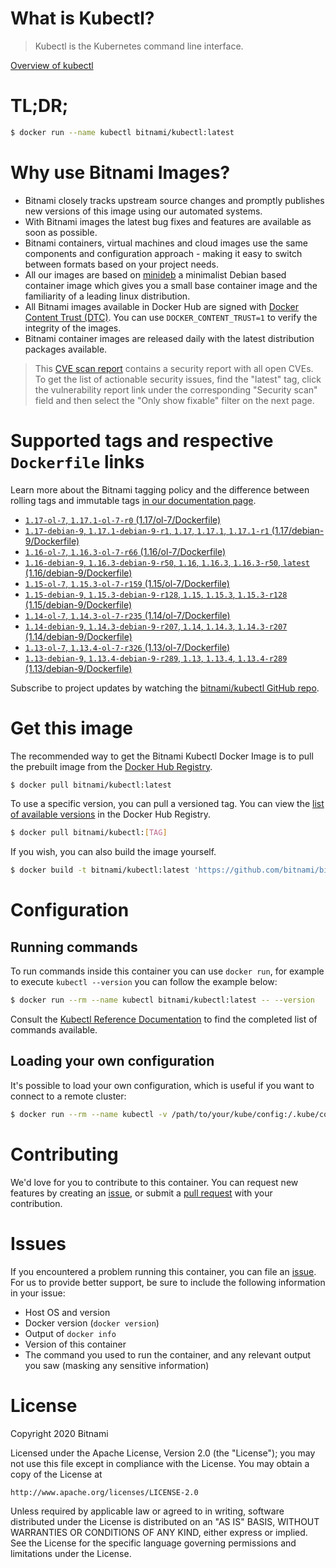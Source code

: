 
# What is Kubectl?

> Kubectl is the Kubernetes command line interface.

[Overview of kubectl](https://kubernetes.io/docs/reference/kubectl/overview/)

# TL;DR;

```bash
$ docker run --name kubectl bitnami/kubectl:latest
```

# Why use Bitnami Images?

* Bitnami closely tracks upstream source changes and promptly publishes new versions of this image using our automated systems.
* With Bitnami images the latest bug fixes and features are available as soon as possible.
* Bitnami containers, virtual machines and cloud images use the same components and configuration approach - making it easy to switch between formats based on your project needs.
* All our images are based on [minideb](https://github.com/bitnami/minideb) a minimalist Debian based container image which gives you a small base container image and the familiarity of a leading linux distribution.
* All Bitnami images available in Docker Hub are signed with [Docker Content Trust (DTC)](https://docs.docker.com/engine/security/trust/content_trust/). You can use `DOCKER_CONTENT_TRUST=1` to verify the integrity of the images.
* Bitnami container images are released daily with the latest distribution packages available.


> This [CVE scan report](https://quay.io/repository/bitnami/kubectl?tab=tags) contains a security report with all open CVEs. To get the list of actionable security issues, find the "latest" tag, click the vulnerability report link under the corresponding "Security scan" field and then select the "Only show fixable" filter on the next page.

# Supported tags and respective `Dockerfile` links

Learn more about the Bitnami tagging policy and the difference between rolling tags and immutable tags [in our documentation page](https://docs.bitnami.com/containers/how-to/understand-rolling-tags-containers/).


* [`1.17-ol-7`, `1.17.1-ol-7-r0` (1.17/ol-7/Dockerfile)](https://github.com/bitnami/bitnami-docker-kubectl/blob/1.17.1-ol-7-r0/1.17/ol-7/Dockerfile)
* [`1.17-debian-9`, `1.17.1-debian-9-r1`, `1.17`, `1.17.1`, `1.17.1-r1` (1.17/debian-9/Dockerfile)](https://github.com/bitnami/bitnami-docker-kubectl/blob/1.17.1-debian-9-r1/1.17/debian-9/Dockerfile)
* [`1.16-ol-7`, `1.16.3-ol-7-r66` (1.16/ol-7/Dockerfile)](https://github.com/bitnami/bitnami-docker-kubectl/blob/1.16.3-ol-7-r66/1.16/ol-7/Dockerfile)
* [`1.16-debian-9`, `1.16.3-debian-9-r50`, `1.16`, `1.16.3`, `1.16.3-r50`, `latest` (1.16/debian-9/Dockerfile)](https://github.com/bitnami/bitnami-docker-kubectl/blob/1.16.3-debian-9-r50/1.16/debian-9/Dockerfile)
* [`1.15-ol-7`, `1.15.3-ol-7-r159` (1.15/ol-7/Dockerfile)](https://github.com/bitnami/bitnami-docker-kubectl/blob/1.15.3-ol-7-r159/1.15/ol-7/Dockerfile)
* [`1.15-debian-9`, `1.15.3-debian-9-r128`, `1.15`, `1.15.3`, `1.15.3-r128` (1.15/debian-9/Dockerfile)](https://github.com/bitnami/bitnami-docker-kubectl/blob/1.15.3-debian-9-r128/1.15/debian-9/Dockerfile)
* [`1.14-ol-7`, `1.14.3-ol-7-r235` (1.14/ol-7/Dockerfile)](https://github.com/bitnami/bitnami-docker-kubectl/blob/1.14.3-ol-7-r235/1.14/ol-7/Dockerfile)
* [`1.14-debian-9`, `1.14.3-debian-9-r207`, `1.14`, `1.14.3`, `1.14.3-r207` (1.14/debian-9/Dockerfile)](https://github.com/bitnami/bitnami-docker-kubectl/blob/1.14.3-debian-9-r207/1.14/debian-9/Dockerfile)
* [`1.13-ol-7`, `1.13.4-ol-7-r326` (1.13/ol-7/Dockerfile)](https://github.com/bitnami/bitnami-docker-kubectl/blob/1.13.4-ol-7-r326/1.13/ol-7/Dockerfile)
* [`1.13-debian-9`, `1.13.4-debian-9-r289`, `1.13`, `1.13.4`, `1.13.4-r289` (1.13/debian-9/Dockerfile)](https://github.com/bitnami/bitnami-docker-kubectl/blob/1.13.4-debian-9-r289/1.13/debian-9/Dockerfile)

Subscribe to project updates by watching the [bitnami/kubectl GitHub repo](https://github.com/bitnami/bitnami-docker-kubectl).

# Get this image

The recommended way to get the Bitnami Kubectl Docker Image is to pull the prebuilt image from the [Docker Hub Registry](https://hub.docker.com/r/bitnami/kubectl).

```bash
$ docker pull bitnami/kubectl:latest
```

To use a specific version, you can pull a versioned tag. You can view the [list of available versions](https://hub.docker.com/r/bitnami/kubectl/tags/) in the Docker Hub Registry.

```bash
$ docker pull bitnami/kubectl:[TAG]
```

If you wish, you can also build the image yourself.

```bash
$ docker build -t bitnami/kubectl:latest 'https://github.com/bitnami/bitnami-docker-kubectl.git#master:1.16/debian-9'
```

# Configuration

## Running commands

To run commands inside this container you can use `docker run`, for example to execute `kubectl --version` you can follow the example below:

```bash
$ docker run --rm --name kubectl bitnami/kubectl:latest -- --version
```

Consult the [Kubectl Reference Documentation](https://kubernetes.io/docs/reference/generated/kubectl/kubectl-commands) to find the completed list of commands available.

## Loading your own configuration

It's possible to load your own configuration, which is useful if you want to connect to a remote cluster:

```bash
$ docker run --rm --name kubectl -v /path/to/your/kube/config:/.kube/config bitnami/kubectl:latest
```

# Contributing

We'd love for you to contribute to this container. You can request new features by creating an [issue](https://github.com/bitnami/bitnami-docker-kubectl/issues), or submit a [pull request](https://github.com/bitnami/bitnami-docker-kubectl/pulls) with your contribution.

# Issues

If you encountered a problem running this container, you can file an [issue](https://github.com/bitnami/bitnami-docker-kubectl/issues). For us to provide better support, be sure to include the following information in your issue:

- Host OS and version
- Docker version (`docker version`)
- Output of `docker info`
- Version of this container
- The command you used to run the container, and any relevant output you saw (masking any sensitive information)

# License

Copyright 2020 Bitnami

Licensed under the Apache License, Version 2.0 (the "License");
you may not use this file except in compliance with the License.
You may obtain a copy of the License at

    http://www.apache.org/licenses/LICENSE-2.0

Unless required by applicable law or agreed to in writing, software
distributed under the License is distributed on an "AS IS" BASIS,
WITHOUT WARRANTIES OR CONDITIONS OF ANY KIND, either express or implied.
See the License for the specific language governing permissions and
limitations under the License.
